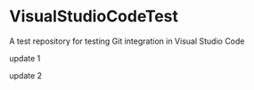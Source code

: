 # VisualStudioCodeTest
A test repository for testing Git integration in Visual Studio Code

update 1

update 2